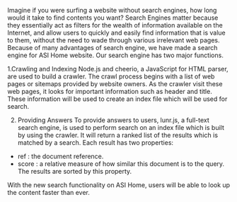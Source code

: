 Imagine if you were surfing a website without search engines, how long would it take to find contents you want? Search Engines matter because they essentially act as filters for the wealth of information available on the Internet, and allow users to quickly and easily find information that is value to them, without the need to wade through various irrelevant web pages.  Because of  many advantages of search engine, we have made a search engine for ASI Home website. Our search engine has two major functions. 

1.Crawling and Indexing
Node.js and cheerio, a JavaScript for HTML parser, are used to build a crawler.
The crawl process begins with a list of web pages or sitemaps provided by website owners. As the crawler visit these web pages, it looks for important information such as header and title. These information will be used to create an index file which will be used for search.  

2. Providing Answers
 To provide answers to users, lunr.js, a full-text search engine, is used to perform search on an index file which is built by using the crawler. It will return a ranked list of the results  which is matched by a search.  Each result has two properties:
- ref : the document reference. 
- score : a relative measure of how similar this document is to the query. The results are sorted by this property.

With the new search functionality on ASI Home, users will be able to look up the content faster than ever.
